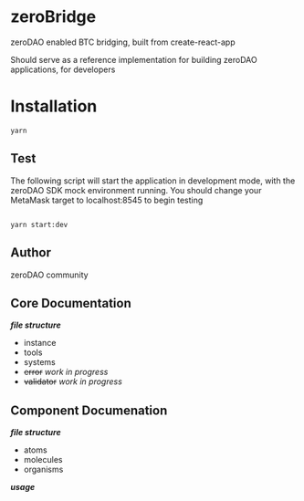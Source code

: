 # zeroBridge

zeroDAO enabled BTC bridging, built from create-react-app

Should serve as a reference implementation for building zeroDAO applications, for developers

# Installation

```shell
yarn
```

## Test


The following script will start the application in development mode, with the zeroDAO SDK mock environment running. You should change your MetaMask target to localhost:8545 to begin testing

```shell

yarn start:dev

```

## Author

zeroDAO community

## Core Documentation


**_file structure_**

- instance
- tools
- systems 
- ~~error~~ _work in progress_
- ~~validator~~ _work in progress_


## Component Documenation

**_file structure_** 

- atoms
- molecules
- organisms




**_usage_**

